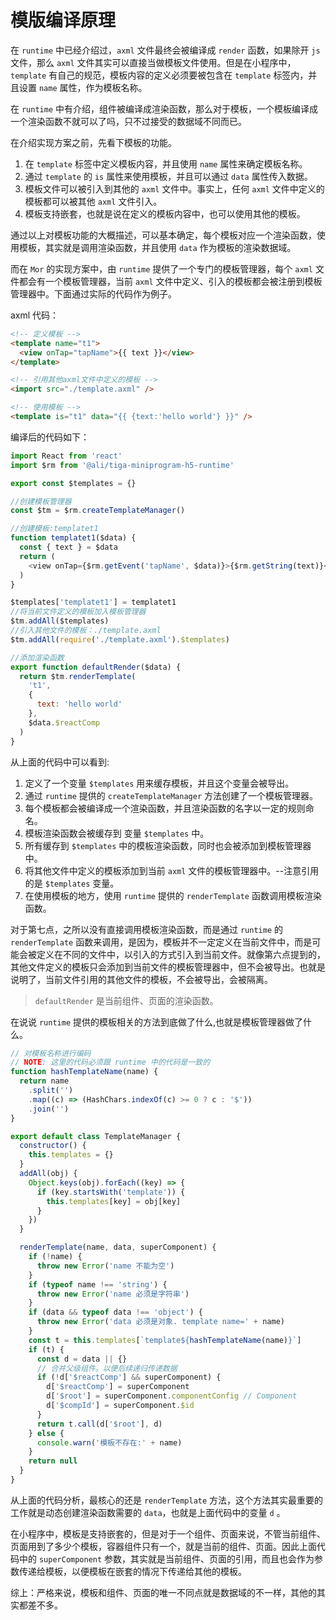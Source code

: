 # 模版编译原理

在 `runtime` 中已经介绍过，`axml` 文件最终会被编译成 `render` 函数，如果除开 `js` 文件，那么 `axml` 文件其实可以直接当做模板文件使用。但是在小程序中， `template` 有自己的规范，模板内容的定义必须要被包含在 `template` 标签内，并且设置 `name` 属性，作为模板名称。

在 `runtime` 中有介绍，组件被编译成渲染函数，那么对于模板，一个模板编译成一个渲染函数不就可以了吗，只不过接受的数据域不同而已。

在介绍实现方案之前，先看下模板的功能。

1. 在 `template` 标签中定义模板内容，并且使用 `name` 属性来确定模板名称。
2. 通过 `template` 的 `is` 属性来使用模板，并且可以通过 `data` 属性传入数据。
3. 模板文件可以被引入到其他的 `axml` 文件中。事实上，任何 `axml` 文件中定义的 模板都可以被其他 `axml` 文件引入。
4. 模板支持嵌套，也就是说在定义的模板内容中，也可以使用其他的模板。

通过以上对模板功能的大概描述，可以基本确定，每个模板对应一个渲染函数，使用模板，其实就是调用渲染函数，并且使用 `data` 作为模板的渲染数据域。

而在 `Mor` 的实现方案中，由 `runtime` 提供了一个专门的模板管理器，每个 `axml` 文件都会有一个模板管理器，当前 `axml` 文件中定义、引入的模板都会被注册到模板管理器中。下面通过实际的代码作为例子。

axml 代码：

```html
<!-- 定义模板 -->
<template name="t1">
  <view onTap="tapName">{{ text }}</view>
</template>

<!-- 引用其他axml文件中定义的模板 -->
<import src="./template.axml" />

<!-- 使用模板 -->
<template is="t1" data="{{ {text:'hello world'} }}" />
```

编译后的代码如下：

```js
import React from 'react'
import $rm from '@ali/tiga-miniprogram-h5-runtime'

export const $templates = {}

//创建模板管理器
const $tm = $rm.createTemplateManager()

//创建模板:templatet1
function templatet1($data) {
  const { text } = $data
  return (
    <view onTap={$rm.getEvent('tapName', $data)}>{$rm.getString(text)}</view>
  )
}

$templates['templatet1'] = templatet1
//将当前文件定义的模板加入模板管理器
$tm.addAll($templates)
//引入其他文件的模板：./template.axml
$tm.addAll(require('./template.axml').$templates)

//添加渲染函数
export function defaultRender($data) {
  return $tm.renderTemplate(
    't1',
    {
      text: 'hello world'
    },
    $data.$reactComp
  )
}
```

从上面的代码中可以看到:

1. 定义了一个变量 `$templates` 用来缓存模板，并且这个变量会被导出。
2. 通过 `runtime` 提供的 `createTemplateManager` 方法创建了一个模板管理器。
3. 每个模板都会被编译成一个渲染函数，并且渲染函数的名字以一定的规则命名。
4. 模板渲染函数会被缓存到 变量 `$templates` 中。
5. 所有缓存到 `$templates` 中的模板渲染函数，同时也会被添加到模板管理器中。
6. 将其他文件中定义的模板添加到当前 `axml` 文件的模板管理器中。--注意引用的是 `$templates` 变量。
7. 在使用模板的地方，使用 `runtime` 提供的 `renderTemplate` 函数调用模板渲染函数。

对于第七点，之所以没有直接调用模板渲染函数，而是通过 `runtime` 的 `renderTemplate` 函数来调用，是因为，模板并不一定定义在当前文件中，而是可能会被定义在不同的文件中，以引入的方式引入到当前文件。就像第六点提到的，其他文件定义的模板只会添加到当前文件的模板管理器中，但不会被导出。也就是说明了，当前文件引用的其他文件的模板，不会被导出，会被隔离。

> `defaultRender` 是当前组件、页面的渲染函数。

在说说 `runtime` 提供的模板相关的方法到底做了什么,也就是模板管理器做了什么。

```js
// 对模板名称进行编码
// NOTE: 这里的代码必须跟 runtime 中的代码是一致的
function hashTemplateName(name) {
  return name
    .split('')
    .map((c) => (HashChars.indexOf(c) >= 0 ? c : '$'))
    .join('')
}

export default class TemplateManager {
  constructor() {
    this.templates = {}
  }
  addAll(obj) {
    Object.keys(obj).forEach((key) => {
      if (key.startsWith('template')) {
        this.templates[key] = obj[key]
      }
    })
  }

  renderTemplate(name, data, superComponent) {
    if (!name) {
      throw new Error('name 不能为空')
    }
    if (typeof name !== 'string') {
      throw new Error('name 必须是字符串')
    }
    if (data && typeof data !== 'object') {
      throw new Error('data 必须是对象. template name=' + name)
    }
    const t = this.templates[`template${hashTemplateName(name)}`]
    if (t) {
      const d = data || {}
      // 合并父级组件。以便后续递归传递数据
      if (!d['$reactComp'] && superComponent) {
        d['$reactComp'] = superComponent
        d['$root'] = superComponent.componentConfig // Component
        d['$compId'] = superComponent.$id
      }
      return t.call(d['$root'], d)
    } else {
      console.warn('模板不存在:' + name)
    }
    return null
  }
}
```

从上面的代码分析，最核心的还是 `renderTemplate` 方法，这个方法其实最重要的工作就是动态创建渲染函数需要的 `data`，也就是上面代码中的变量 `d` 。

在小程序中，模板是支持嵌套的，但是对于一个组件、页面来说，不管当前组件、页面用到了多少个模板，容器组件只有一个，就是当前的组件、页面。因此上面代码中的 `superComponent` 参数，其实就是当前组件、页面的引用，而且也会作为参数传递给模板，以便模板在嵌套的情况下传递给其他的模板。

综上：严格来说，模板和组件、页面的唯一不同点就是数据域的不一样，其他的其实都差不多。
